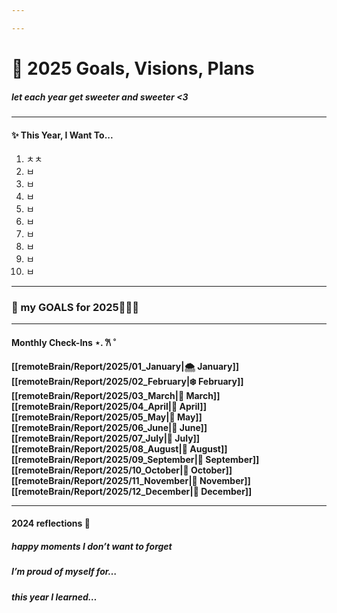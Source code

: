 ```yaml
---

---
```

# 🎀 2025 Goals, Visions, Plans 
##### let each year get sweeter and sweeter <3

---
#### ✨ This Year, I Want To... 

1. ㅊㅊ
2. ㅂ
3. ㅂ
4. ㅂ
5. ㅂ
6. ㅂ
7. ㅂ
8. ㅂ
9. ㅂ
10. ㅂ

---
### 💭 my GOALS for 2025🎀✨🐰



---
#### Monthly Check-Ins ⋆. 𐙚 ˚

**[[remoteBrain/Report/2025/01_January|🌨️ January]]**
**[[remoteBrain/Report/2025/02_February|❄️ February]]**
**[[remoteBrain/Report/2025/03_March|🐇 March]]**
**[[remoteBrain/Report/2025/04_April|🌸 April]]**
**[[remoteBrain/Report/2025/05_May|🌷 May]]**
**[[remoteBrain/Report/2025/06_June|🍓 June]]**
**[[remoteBrain/Report/2025/07_July|💐 July]]**
**[[remoteBrain/Report/2025/08_August|🧺 August]]**
**[[remoteBrain/Report/2025/09_September|🍰 September]]**
**[[remoteBrain/Report/2025/10_October|🧸 October]]**
**[[remoteBrain/Report/2025/11_November|🍂 November]]**
**[[remoteBrain/Report/2025/12_December|🎄 December]]**

---
#### 2024 reflections 💭

##### happy moments I don’t want to forget


##### I’m proud of myself for…


##### this year I learned…
